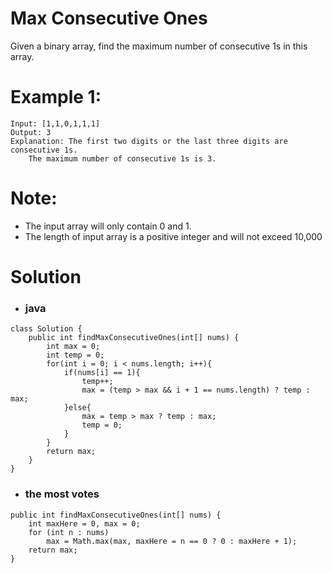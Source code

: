# Max Consecutive Ones

Given a binary array, find the maximum number of consecutive 1s in this array.

# Example 1:
    Input: [1,1,0,1,1,1]
    Output: 3
    Explanation: The first two digits or the last three digits are consecutive 1s.
        The maximum number of consecutive 1s is 3.
    
# Note:
* The input array will only contain 0 and 1.
* The length of input array is a positive integer and will not exceed 10,000

# Solution
* ### java
```
class Solution {
    public int findMaxConsecutiveOnes(int[] nums) {
        int max = 0;
        int temp = 0;
        for(int i = 0; i < nums.length; i++){
            if(nums[i] == 1){
                temp++;
                max = (temp > max && i + 1 == nums.length) ? temp : max;
            }else{
                max = temp > max ? temp : max;
                temp = 0;
            }
        }
        return max;
    }
}
```
* ### the most votes
```
public int findMaxConsecutiveOnes(int[] nums) {
    int maxHere = 0, max = 0;
    for (int n : nums)
        max = Math.max(max, maxHere = n == 0 ? 0 : maxHere + 1);
    return max; 
} 
```

